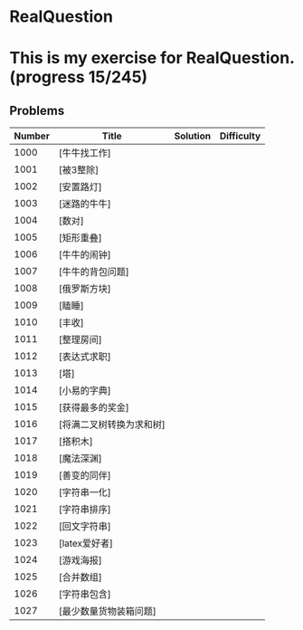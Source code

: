 RealQuestion
=====================================================
This is my exercise for RealQuestion. (progress 15/245)
=====================================================
## Problems

| Number | Title | Solution | Difficulty |
|--------|-------|----------|------------|
|1000|	 [牛牛找工作]
|1001|	 [被3整除]
|1002|	 [安置路灯]
|1003|	 [迷路的牛牛]
|1004|	 [数对]
|1005|	 [矩形重叠]
|1006|	 [牛牛的闹钟]
|1007|	 [牛牛的背包问题]
|1008|	 [俄罗斯方块]
|1009|	 [瞌睡]
|1010|	 [丰收]
|1011|	 [整理房间]
|1012|	 [表达式求职]
|1013|	 [塔]
|1014|	 [小易的字典]
|1015|	 [获得最多的奖金]
|1016|   [将满二叉树转换为求和树]
|1017|	 [搭积木]
|1018|	 [魔法深渊]
|1019|	 [善变的同伴]
|1020|	 [字符串一化]
|1021|	 [字符串排序]
|1022|	 [回文字符串]
|1023|	 [latex爱好者]
|1024|	 [游戏海报]
|1025|	 [合并数组]
|1026|	 [字符串包含]
|1027|	 [最少数量货物装箱问题]



